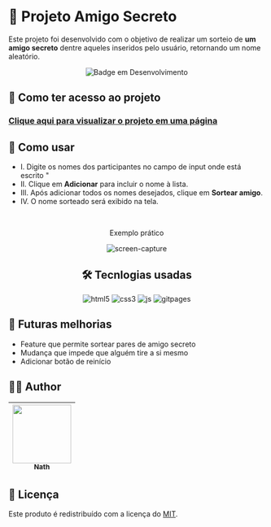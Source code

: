 

 #  🎁 Projeto Amigo Secreto

Este projeto foi desenvolvido com o objetivo de realizar um sorteio de **um amigo secreto** dentre aqueles inseridos pelo usuário, retornando um nome aleatório.

</details>
  <div align="center">
    
![Badge em Desenvolvimento](http://img.shields.io/static/v1?label=STATUS&message=EM%20DESENVOLVIMENTO&color=GREEN&style=for-the-badge)
    
  </div>

## 🔗 Como ter acesso ao projeto

### [Clique aqui para visualizar o projeto em uma página](https://nath-elle.github.io/challenge-amigo-secreto-alura/)

## 🚀 Como usar

- I. Digite os nomes dos participantes no campo de input onde está escrito "
- II. Clique em **Adicionar** para incluir o nome à lista.
- III. Após adicionar todos os nomes desejados, clique em **Sortear amigo**.
- IV. O nome sorteado será exibido na tela.

<br>

<div align="center">
  
Exemplo prático

![screen-capture](https://github.com/user-attachments/assets/77b92334-77c5-4542-add9-f68e5c013922)

</div>

</details>
  <div align="center">

## 🛠️ Tecnlogias usadas

![html5](https://img.shields.io/badge/HTML5-E34F26.svg?style=for-the-badge&logo=HTML5&logoColor=white)
![css3](https://img.shields.io/badge/CSS-663399.svg?style=for-the-badge&logo=CSS&logoColor=white)
![js](https://img.shields.io/badge/JavaScript-F7DF1E.svg?style=for-the-badge&logo=JavaScript&logoColor=black)
![gitpages](https://img.shields.io/badge/GitHub%20Pages-222222.svg?style=for-the-badge&logo=GitHub-Pages&logoColor=white)

</div>


## 🔧 Futuras melhorias

- Feature que permite sortear pares de amigo secreto
- Mudança que impede que alguém tire a si mesmo
- Adicionar botão de reinício

## 👨‍💻 Author

| [<img loading="lazy" src="https://avatars.githubusercontent.com/u/225074867?v=4" width=115><br><sub>Nath</sub>](https://github.com/nath-elle) |
| :--: |

## 📄 Licença

Este produto é redistribuído com a licença do [MIT](https://opensource.org/licenses/MIT).
